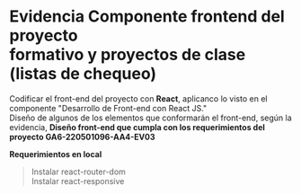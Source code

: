 # Evidencia Componente frontend del proyecto<br>formativo y proyectos de clase (listas de chequeo)
Codificar el front-end del proyecto con <strong>React</strong>, aplicanco lo visto en el componente "Desarrollo de Front-end con React JS."
<br>Diseño de algunos de los elementos que conformarán el front-end, según la evidencia, <strong>Diseño front-end que cumpla con los requerimientos del proyecto GA6-220501096-AA4-EV03</strong> 

<strong>Requerimientos en local</strong><br>
>Instalar react-router-dom<br>
>Instalar react-responsive